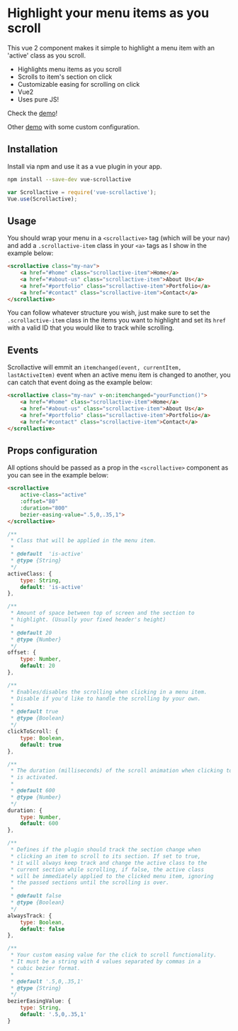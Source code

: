 # Highlight your menu items as you scroll
This vue 2 component makes it simple to highlight a menu item with an 'active' class as you scroll.

 - Highlights menu items as you scroll
 - Scrolls to item's section on click
 - Customizable easing for scrolling on click
 - Vue2
 - Uses pure JS!

Check the <a href="https://eddiemf.github.io/vue-scrollactive/examples/example-1.html">demo</a>!

Other <a href="https://eddiemf.github.io/vue-scrollactive/examples/example-2.html">demo</a> with some custom configuration.

## Installation
Install via npm and use it as a vue plugin in your app.

```bash
npm install --save-dev vue-scrollactive
```
```js
var Scrollactive = require('vue-scrollactive');
Vue.use(Scrollactive);
```

## Usage
You should wrap your menu in a `<scrollactive>` tag (which will be your nav) and add a `.scrollactive-item` class in your `<a>` tags as I show in the example below:

```html
<scrollactive class="my-nav">
    <a href="#home" class="scrollactive-item">Home</a>
    <a href="#about-us" class="scrollactive-item">About Us</a>
    <a href="#portfolio" class="scrollactive-item">Portfolio</a>
    <a href="#contact" class="scrollactive-item">Contact</a>
</scrollactive>
```

You can follow whatever structure you wish, just make sure to set the `.scrollactive-item` class in the items you want to highlight and set its `href` with a valid ID that you would like to track while scrolling.

## Events
Scrollactive will emmit an `itemchanged(event, currentItem, lastActiveItem)` event when an active menu item is changed to another, you can catch that event doing as the example below:

```html
<scrollactive class="my-nav" v-on:itemchanged="yourFunction()">
    <a href="#home" class="scrollactive-item">Home</a>
    <a href="#about-us" class="scrollactive-item">About Us</a>
    <a href="#portfolio" class="scrollactive-item">Portfolio</a>
    <a href="#contact" class="scrollactive-item">Contact</a>
</scrollactive>
```

## Props configuration
All options should be passed as a prop in the `<scrollactive>` component as you can see in the example below:

``` html
<scrollactive
	active-class="active"
	:offset="80"
	:duration="800"
	bezier-easing-value=".5,0,.35,1">
</scrollactive>
```

``` javascript
/**
 * Class that will be applied in the menu item.
 *
 * @default  'is-active'
 * @type {String}
 */
activeClass: {
	type: String,
	default: 'is-active'
},

/**
 * Amount of space between top of screen and the section to
 * highlight. (Usually your fixed header's height)
 *
 * @default 20
 * @type {Number}
 */
offset: {
	type: Number,
	default: 20
},

/**
 * Enables/disables the scrolling when clicking in a menu item.
 * Disable if you'd like to handle the scrolling by your own.
 *
 * @default true
 * @type {Boolean}
 */
clickToScroll: {
	type: Boolean,
	default: true
},

/**
 * The duration (milliseconds) of the scroll animation when clicking to scroll
 * is activated.
 *
 * @default 600
 * @type {Number}
 */
duration: {
	type: Number,
	default: 600
},

/**
 * Defines if the plugin should track the section change when
 * clicking an item to scroll to its section. If set to true,
 * it will always keep track and change the active class to the
 * current section while scrolling, if false, the active class
 * will be immediately applied to the clicked menu item, ignoring
 * the passed sections until the scrolling is over.
 *
 * @default false
 * @type {Boolean}
 */
alwaysTrack: {
	type: Boolean,
	default: false
},

/**
 * Your custom easing value for the click to scroll functionality.
 * It must be a string with 4 values separated by commas in a
 * cubic bezier format.
 *
 * @default '.5,0,.35,1'
 * @type {String}
 */
bezierEasingValue: {
	type: String,
	default: '.5,0,.35,1'
}
```
